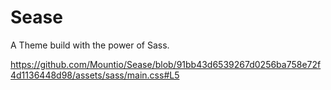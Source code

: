 # Sease
A Theme build with the power of Sass.

https://github.com/Mountio/Sease/blob/91bb43d6539267d0256ba758e72f4d1136448d98/assets/sass/main.css#L5
